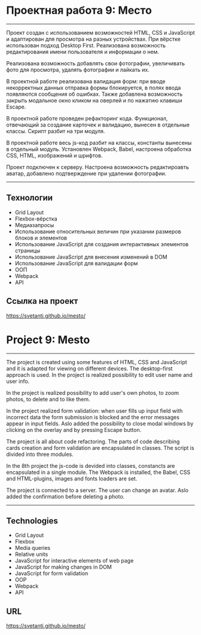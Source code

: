  # Проектная работа 9: Место
---

Проект создан с использованием возможностей HTML, CSS и JavaScript и адаптирован для просмотра на разных устройствах. При вёрстке использован подход Desktop First. Реализована возможность редактирования имени пользователя и информации о нем.

Реализована возможность добавлять свои фотографии, увеличивать фото для просмотра, удалять фотографии и лайкать их.

В проектной работе реализована валидация форм: при вводе некорректных данных отправка формы блокируется, в полях ввода появляются сообщения об ошибках. Также добавлена возможность закрыть модальное окно кликом на оверлей и по нажатию клавиши Escape.

В проектной работе проведен рефакторинг кода. Функционал, отвечающий за создание карточек и валидацию, вынесен в отдельные классы. Скрипт разбит на три модуля.

В проектной работе весь js-код разбит на классы, константы вынесены в отдельный модуль. Установлен Webpack, Babel, настроена обработка CSS, HTML, изображений и шрифтов.

Проект подключен к серверу. Настроена возможность редактироавть аватар, добавлено подтверждение при удалении фотографии.

---
## Технологии
* Grid Layout
* Flexbox-вёрстка
* Медиазапросы
* Использование относительных величин при указании размеров блоков и элементов
* Использование JavaScript для создания интерактивных элементов страницы
* Использование JavaScript для внесения изменений в DOM
* Использование JavaScript для валидации форм
* ООП
* Webpack
* API

## Ссылка на проект
https://svetanti.github.io/mesto/

# Project 9: Mesto
---

The project is created using some features of HTML, CSS and JavaScript and it is adapted for viewing on different devices. The desktop-first approach is used. In the project is realized possibility to edit user name and user info.

In the project is realized possibility to add user's own photos, to zoom photos, to delete and to like them.

In the project realized form validation: when user fills up input field with incorrect data the form submission is blocked and the error messages appear in input fields. Aslo added the possibility to close modal windows by clicking on the overlay and by pressing Escape button.

The project is all about code refactoring. The parts of code describing cards creation and form validation are encapsulated in classes. The script is divided into three modules.

In the 8th project the js-code is devided into classes, constancts are encapsulated in a single module. The Webpack is installed, the Babel, CSS and HTML-plugins, images and fonts loaders are set.

The project is connected to a server. The user can change an avatar. Aslo added the confirmation before deleting  a photo.

---

## Technologies
* Grid Layout
* Flexbox
* Media queries
* Relative units
* JavaScript for interactive elements of web page
* JavaScript for making changes in DOM
* JavaScript for form validation
* OOP
* Webpack
* API

## URL
https://svetanti.github.io/mesto/
